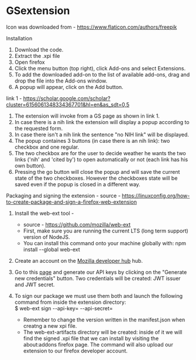 # GSextension

Icon was downloaded from - https://www.flaticon.com/authors/freepik

Installation

1. Download the code.
2. Extract the .xpi file	
3. Open firefox
4. Click the menu button (top right), click Add-ons and select Extensions. 
5. To add the downloaded add-on to the list of available add-ons, drag and drop the file into the Add-ons window.
6. A popup will appear, click on the Add button. 


link 1 - https://scholar.google.com/scholar?cluster=6156061348334367701&hl=en&as_sdt=0,5


1. The extension will invoke from a GS page as shown in link 1.
2. In case there is a nih link the extension will display a popup according to the requested form.
3. In case there isn't a nih link the sentence "no NIH link" will be displayed.
4. The popup containes 3 buttons (in case there is an nih link): two checkbox and one regular.
5. The two checkbox are for the user to decide weather he wants the two links ('nih' and 'cited by') 
    to open automatically or not (each link has his own button).
6. Pressing the go button will close the popup and will save the current state of the two checkboxes. 
    However the checkboxes state will be saved even if the popup is closed in a different way.

Packaging and signing the extension - 
source - https://linuxconfig.org/how-to-create-package-and-sign-a-firefox-web-extension

1. Install the web-ext tool -
   * source - https://github.com/mozilla/web-ext
   * First, make sure you are running the current LTS (long term support) version of NodeJS.
   * You can install this command onto your machine globally with:
        npm install --global web-ext
2. Create an account on the  [Mozilla developer hub](https://addons.mozilla.org/en-US/developers/) hub. 
3. Go to this [page](https://addons.mozilla.org/en-US/developers/addon/api/key/) and generate our API keys 
   by clicking on the "Generate new credentials" button. Two credentials will be created: JWT issuer and JWT secret.
4. To sign our package we must use them both and launch the following command from inside the 
   extension directory:  
   $ web-ext sign --api-key=<JWT issuer> --api-secret=<JWT secret>

   * Remember to change the version written in the manifest.json when creatng a new xpi file.
   * The web-ext-artifacts directory will be created: inside of it we will find the signed .xpi file that 
     we can install by visiting the about:addons firefox page. The command will also upload our extension to our firefox developer account. 
